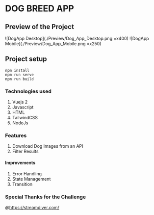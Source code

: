 # DOG BREED APP

## Preview of the Project

![DogApp Desktop](./Preview/Dog_App_Desktop.png =x400)
![DogApp Mobile](./Preview/Dog_App_Mobile.png =x250)


## Project setup

```
npm install
npm run serve
npm run build
```

### Technologies used

1. Vuejs 2
2. Javascript
3. HTML
4. TailwindCSS
5. NodeJs

### Features

1. Download Dog Images from an API
2. Filter Results

#### Improvements

1. Error Handling
2. State Management
3. Transition

### Special Thanks for the Challenge

@https://streamdiver.com/
